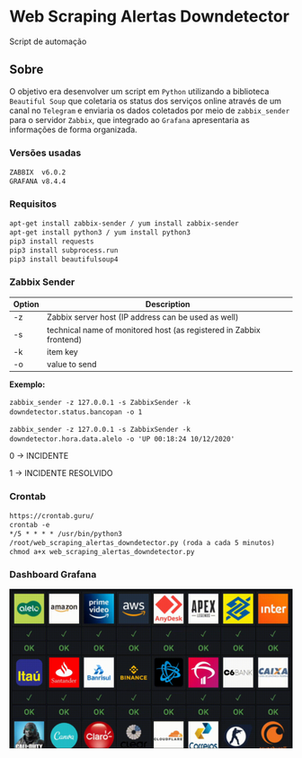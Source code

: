 # Web Scraping Alertas Downdetector
Script de automação

## Sobre
O objetivo era desenvolver um script em `Python` utilizando a biblioteca `Beautiful Soup` que coletaria os status dos serviços online através de um canal no `Telegram` e enviaria os dados coletados por meio de `zabbix_sender` para o servidor `Zabbix`, que integrado ao `Grafana` apresentaria as informações de forma organizada.

### Versões usadas
```
ZABBIX  v6.0.2
GRAFANA v8.4.4
```

### Requisitos
```
apt-get install zabbix-sender / yum install zabbix-sender
apt-get install python3 / yum install python3
pip3 install requests
pip3 install subprocess.run
pip3 install beautifulsoup4
```

### Zabbix Sender

| Option | Description |
|-----------------|------------------------------------------------------------|
| -z | Zabbix server host (IP address can be used as well) |
| -s | technical name of monitored host (as registered in Zabbix frontend) |
| -k | item key |
| -o | value to send |

__Exemplo:__

`zabbix_sender -z 127.0.0.1 -s ZabbixSender -k downdetector.status.bancopan -o 1`

`zabbix_sender -z 127.0.0.1 -s ZabbixSender -k downdetector.hora.data.alelo -o 'UP 00:18:24 10/12/2020'`

0 -> INCIDENTE

1 -> INCIDENTE RESOLVIDO

### Crontab
```
https://crontab.guru/
crontab -e
*/5 * * * * /usr/bin/python3 /root/web_scraping_alertas_downdetector.py (roda a cada 5 minutos)
chmod a+x web_scraping_alertas_downdetector.py
```

### Dashboard Grafana
![](2022-03-31-19-37-42.gif)
